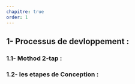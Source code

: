 ```yaml
---
chapitre: true
order: 1
---
```


## 1- Processus de devloppement : 
### 1.1- Mothod  2-tap : 
### 1.2- les etapes de Conception : 
